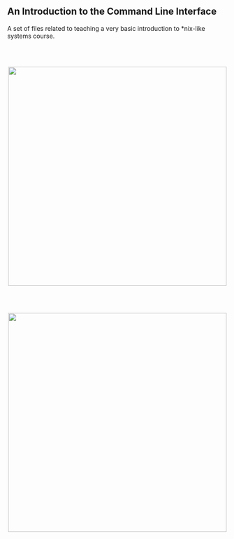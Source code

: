 ## An Introduction to the Command Line Interface

A set of files related to teaching a very basic introduction to *nix-like systems course.

<br><br>
<p align="center">
  <img src="https://github.com/crahal/Teaching/blob/master/IntroductionToNixLikeSystems/Infographic2.png" width="500"> 
</p>


<br><br>
<p align="center">
  <img src="https://github.com/crahal/Teaching/blob/master/IntroductionToNixLikeSystems/Infographic1.png" width="500"> 
</p>
